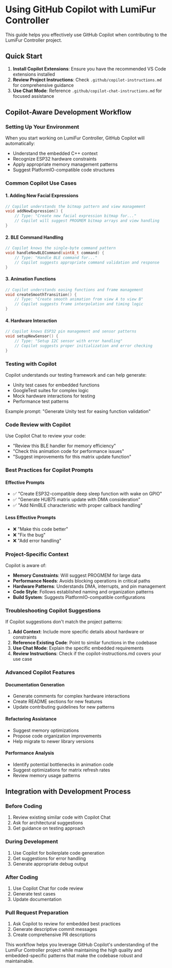 # Using GitHub Copilot with LumiFur Controller

This guide helps you effectively use GitHub Copilot when contributing to the LumiFur Controller project.

## Quick Start

1. **Install Copilot Extensions**: Ensure you have the recommended VS Code extensions installed
2. **Review Project Instructions**: Check `.github/copilot-instructions.md` for comprehensive guidance
3. **Use Chat Mode**: Reference `.github/copilot-chat-instructions.md` for focused assistance

## Copilot-Aware Development Workflow

### Setting Up Your Environment

When you start working on LumiFur Controller, GitHub Copilot will automatically:
- Understand the embedded C++ context
- Recognize ESP32 hardware constraints  
- Apply appropriate memory management patterns
- Suggest PlatformIO-compatible code structures

### Common Copilot Use Cases

#### 1. Adding New Facial Expressions
```cpp
// Copilot understands the bitmap pattern and view management
void addNewExpression() {
    // Type: "Create new facial expression bitmap for..."
    // Copilot will suggest PROGMEM bitmap arrays and view handling
}
```

#### 2. BLE Command Handling
```cpp
// Copilot knows the single-byte command pattern
void handleNewBLECommand(uint8_t command) {
    // Type: "Handle BLE command for..."  
    // Copilot suggests appropriate command validation and response
}
```

#### 3. Animation Functions
```cpp
// Copilot understands easing functions and frame management
void createSmoothTransition() {
    // Type: "Create smooth animation from view A to view B"
    // Copilot suggests frame interpolation and timing logic
}
```

#### 4. Hardware Interaction
```cpp
// Copilot knows ESP32 pin management and sensor patterns
void setupNewSensor() {
    // Type: "Setup I2C sensor with error handling"
    // Copilot suggests proper initialization and error checking
}
```

### Testing with Copilot

Copilot understands our testing framework and can help generate:
- Unity test cases for embedded functions
- GoogleTest suites for complex logic
- Mock hardware interactions for testing
- Performance test patterns

Example prompt: "Generate Unity test for easing function validation"

### Code Review with Copilot

Use Copilot Chat to review your code:
- "Review this BLE handler for memory efficiency"
- "Check this animation code for performance issues"  
- "Suggest improvements for this matrix update function"

### Best Practices for Copilot Prompts

#### Effective Prompts
- ✅ "Create ESP32-compatible deep sleep function with wake on GPIO"
- ✅ "Generate HUB75 matrix update with DMA consideration"
- ✅ "Add NimBLE characteristic with proper callback handling"

#### Less Effective Prompts  
- ❌ "Make this code better"
- ❌ "Fix the bug"
- ❌ "Add error handling"

### Project-Specific Context

Copilot is aware of:
- **Memory Constraints**: Will suggest PROGMEM for large data
- **Performance Needs**: Avoids blocking operations in critical paths
- **Hardware Patterns**: Understands DMA, interrupts, and pin management
- **Code Style**: Follows established naming and organization patterns
- **Build System**: Suggests PlatformIO-compatible configurations

### Troubleshooting Copilot Suggestions

If Copilot suggestions don't match the project patterns:

1. **Add Context**: Include more specific details about hardware or constraints
2. **Reference Existing Code**: Point to similar functions in the codebase  
3. **Use Chat Mode**: Explain the specific embedded requirements
4. **Review Instructions**: Check if the copilot-instructions.md covers your use case

### Advanced Copilot Features

#### Documentation Generation
- Generate comments for complex hardware interactions
- Create README sections for new features
- Update contributing guidelines for new patterns

#### Refactoring Assistance
- Suggest memory optimizations
- Propose code organization improvements
- Help migrate to newer library versions

#### Performance Analysis
- Identify potential bottlenecks in animation code
- Suggest optimizations for matrix refresh rates
- Review memory usage patterns

## Integration with Development Process

### Before Coding
1. Review existing similar code with Copilot Chat
2. Ask for architectural suggestions
3. Get guidance on testing approach

### During Development
1. Use Copilot for boilerplate code generation
2. Get suggestions for error handling
3. Generate appropriate debug output

### After Coding
1. Use Copilot Chat for code review
2. Generate test cases
3. Update documentation

### Pull Request Preparation
1. Ask Copilot to review for embedded best practices
2. Generate descriptive commit messages
3. Create comprehensive PR descriptions

This workflow helps you leverage GitHub Copilot's understanding of the LumiFur Controller project while maintaining the high quality and embedded-specific patterns that make the codebase robust and maintainable.